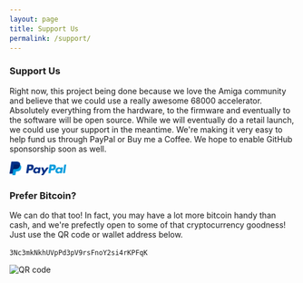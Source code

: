 ```yaml
---
layout: page
title: Support Us
permalink: /support/
---
```


### Support Us

Right now, this project being done because we love the Amiga community and believe that we could use a really awesome 68000 accelerator. Absolutely everything from the hardware, to the firmware and eventually to the software will be open source. While we will eventually do a retail launch, we could use your support in the meantime. We're making it very easy to help fund us through PayPal or Buy me a Coffee. We hope to enable GitHub sponsorship soon as well.

[<img src="/images/iu-4.jpeg" width="100px">](https://www.paypal.com/donate?hosted_button_id=J4XKTW4AJJGDL)

### Prefer Bitcoin?

We can do that too! In fact, you may have a lot more bitcoin handy than cash, and we're prefectly open to some of that cryptocurrency goodness! Just use the QR code or wallet address below.

```3Nc3mkNkhUVpPd3pV9rsFnoY2si4rKPFqK```

![QR code](https://raw.githubusercontent.com/lostcatproductions/lostcatproductions.github.io/master/images/qr.png)
